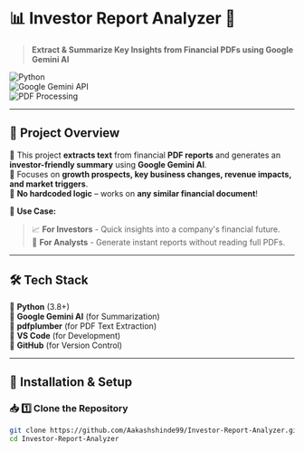 # 📊 Investor Report Analyzer 🚀  
> **Extract & Summarize Key Insights from Financial PDFs using Google Gemini AI**  

![Python](https://img.shields.io/badge/Python-3.8%2B-blue?style=for-the-badge&logo=python)  
![Google Gemini API](https://img.shields.io/badge/Google-Gemini-yellow?style=for-the-badge)  
![PDF Processing](https://img.shields.io/badge/PDF%20Processing-pdfplumber-red?style=for-the-badge)  


---

## 🌟 **Project Overview**
📢 This project **extracts text** from financial **PDF reports** and generates an **investor-friendly summary** using **Google Gemini AI**.  
🔹 Focuses on **growth prospects, key business changes, revenue impacts, and market triggers**.  
🔹 **No hardcoded logic** – works on **any similar financial document**!  

📌 **Use Case:**  
> 📈 **For Investors** - Quick insights into a company's financial future.  
> 📄 **For Analysts** - Generate instant reports without reading full PDFs.  

---

## 🛠️ **Tech Stack**
🔹 **Python** (3.8+)  
🔹 **Google Gemini AI** (for Summarization)  
🔹 **pdfplumber** (for PDF Text Extraction)  
🔹 **VS Code** (for Development)  
🔹 **GitHub** (for Version Control)  

---

## 🔧 **Installation & Setup**
### 📥 **1️⃣ Clone the Repository**
```bash
git clone https://github.com/Aakashshinde99/Investor-Report-Analyzer.git
cd Investor-Report-Analyzer

